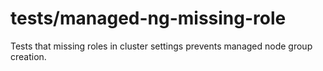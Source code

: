 # tests/managed-ng-missing-role

Tests that missing roles in cluster settings prevents managed node group creation.
